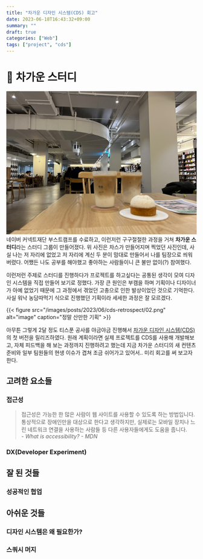 ```yaml
---
title: "차가운 디자인 시스템(CDS) 회고"
date: 2023-06-18T16:43:32+09:00
summary: ""
draft: true
categories: ["Web"]
tags: ["project", "cds"]
---
```


# 🥶 차가운 스터디

![cold meeting](/images/posts/2023/06/cds-retrospect/01.png)  
네이버 커넥트재단 부스트캠프를 수료하고, 이런저런 구구절절한 과정을 거쳐 **차가운 스터디**라는 스터디 그룹이 만들어졌다. 위 사진은 차스가 만들어지며 찍었던 사진인데, 사실 나는 저 자리에 없었고 저 자리에 계신 두 분이 맘대로 만들어서 나를 팀장으로 씌워버렸다. 어쨌든 나도 공부를 해야했고 좋아하는 사람들이니 큰 불만 없이(?) 참여했다.

이런저런 주제로 스터디를 진행하다가 프로젝트를 하고싶다는 공통된 생각이 모여 디자인 시스템을 직접 만들어 보기로 정했다. 가장 큰 원인은 부캠을 하며 기획이나 디자이너가 아예 없었기 때문에 그 과정에서 겪었던 고충으로 인한 발상이었던 것으로 기억한다. 사실 워낙 농담따먹기 식으로 진행했던 기획이라 세세한 과정은 잘 모르겠다.

{{< figure src="/images/posts/2023/06/cds-retrospect/02.png" alt="image" caption="정말 산만한 기획" >}}

아무튼 그렇게 2달 정도 티스푼 공사를 야금야금 진행해서 [차가운 디자인 시스템(CDS)](https://github.com/c-h-w-h/cds)의 첫 버전을 릴리즈하였다. 원래 계획이라면 실제 프로젝트를 CDS를 사용해 개발해보고, 자체 피드백을 해 보는 과정까지 진행하려고 했는데 지금 차가운 스터디의 새 컨텐츠 준비와 일부 팀원들의 현생 이슈가 겹쳐 조금 쉬어가고 있어서.. 미리 회고를 써 보고자 한다.

## 고려한 요소들

### 접근성

> 접근성은 가능한 한 많은 사람이 웹 사이트를 사용할 수 있도록 하는 방법입니다. 통상적으로 장애인만을 대상으로 한다고 생각하지만, 실제로는 모바일 장치나 느린 네트워크 연결을 사용하는 사람들 등 다른 사용자들에게도 도움을 줍니다.  
> _- What is accessibility? - MDN_

### DX(Developer Experiment)

## 잘 된 것들

### 성공적인 협업

## 아쉬운 것들

### 디자인 시스템은 왜 필요한가?

### 스쿼시 머지
